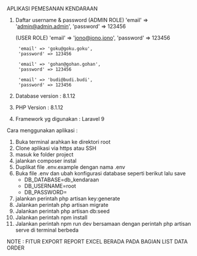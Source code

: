 APLIKASI PEMESANAN KENDARAAN

1. Daftar username & password
    (ADMIN ROLE)
        'email' => 'admin@admin.admin',
        'password' => 123456
    
    (USER ROLE)
        'email' => 'jono@jono.jono',
        'password' => 123456

        'email' => 'goku@goku.goku',
        'password' => 123456

        'email' => 'gohan@gohan.gohan',
        'password' => 123456

        'email' => 'budi@budi.budi',
        'password' => 123456

2. Database version : 8.1.12
3. PHP Version : 8.1.12
4. Framework yg digunakan : Laravel 9

Cara menggunakan aplikasi :
1. Buka terminal arahkan ke direktori root
2. Clone aplikasi via https atau SSH
3. masuk ke folder project
4. jalankan composer instal
5. Duplikat file .env.example dengan nama .env
6. Buka file .env dan ubah konfigurasi database seperti berikut lalu save
   - DB_DATABASE=db_kendaraan
   - DB_USERNAME=root
   - DB_PASSWORD=
7. jalankan perintah php artisan key:generate
8. Jalankan perintah php artisan migrate
9. Jalankan perintah php artisan db:seed
10. Jalankan perintah npm install
11. Jalankan perintah npm run dev bersamaan dengan perintah php artisan serve di terminal berbeda

NOTE : FITUR EXPORT REPORT EXCEL BERADA PADA BAGIAN LIST DATA ORDER
